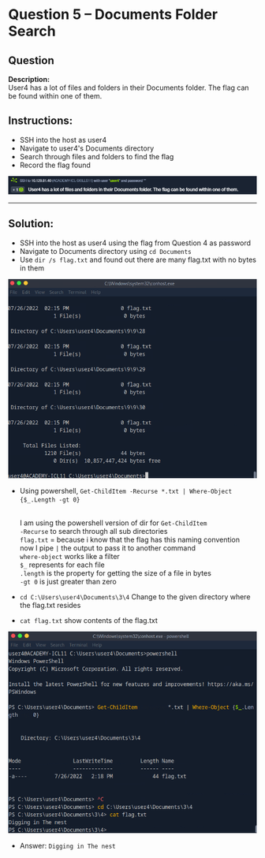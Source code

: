 # Question 5 – Documents Folder Search

## Question
**Description:**  
User4 has a lot of files and folders in their Documents folder. The flag can be found within one of them.

## Instructions:
- SSH into the host as user4
- Navigate to user4's Documents directory
- Search through files and folders to find the flag
- Record the flag found

![image alt](https://github.com/azrifadly/htb-intro-to-win-cmd-line/blob/main/screenshots/question5-screenshot.png)

---

## Solution:
- SSH into the host as user4 using the flag from Question 4 as password
- Navigate to Documents directory using `cd Documents`
- Use `dir /s flag.txt` and found out there are many flag.txt with no bytes in them

![image alt](https://github.com/azrifadly/htb-intro-to-win-cmd-line/blob/main/screenshots/question5-solution.png)
  
- Using powershell, `Get-ChildItem -Recurse *.txt | Where-Object {$_.Length -gt 0}`
  
  <br>I am using the powershell version of dir for `Get-ChildItem`
  <br>`-Recurse` to search through all sub directories
  <br>`flag.txt` = because i know that the flag has this naming convention
  <br>now I pipe `|` the output to pass it to another command
  <br>`where-object` works like a filter
  <br>`$_` represents for each file
  <br>`.length` is the property for getting the size of a file in bytes
  <br>`-gt 0` is just greater than zero
  
- `cd C:\Users\user4\Documents\3\4` Change to the given directory where the flag.txt resides
- `cat flag.txt` show contents of the flag.txt

![image alt](https://github.com/azrifadly/htb-intro-to-win-cmd-line/blob/main/screenshots/question5-solution1.png)

- Answer: `Digging in The nest`
